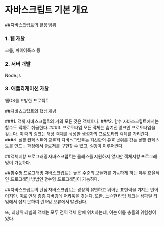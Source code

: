 # 자바스크립트 기본 개요

##자바스크립트의 활용 범위

### 1. 웹 개발
크롬, 파이어폭스 등
### 2. 서버 개발
Node.js
### 3. 애플리케이션 개발
웹OS를 표방한 프로젝트

##자바스크립트의 핵심 개념

###1. 객체
자바스크립트의 거의 모든 것은 객체이다.
###2. 함수
자바스크립트에서는 함수도 객체로 취급한다.
###3. 프로토타입
모든 객체는 숨겨진 링크인 프로토타입을 갖는다. 이 때의 링크는 해당 객체를 생성한 생성자의 프로토타입 객체를 가리킨다.
###4. 실행 컨텍스트와 클로저
자바스크립트는 자신만의 유효 범위를 갖는 실행 컨텍스트를 만드는 과정에서 클로저를 구현할 수 있고, 실행이 이루어진다.

##객체지향 프로그래밍
자바스크립트는 클래스를 지원하지 않지만 객체지향 프로그래밍이 가능하다.

##함수형 프로그래밍
자바스크립트는 높은 수준의 모듈화를 가능하게 하는 매우 효율적인 프로그래밍 방법인 함수형 프로그래밍이 가능하다.

##자바스크립트의 단점
자바스크립트는 굉장히 유연하고 뛰어난 표현력을 가지는 언어이지만, 이로 인해 종종 디버깅에 어려움을 겪는다.
또한, 느슨한 타입 체크는 컴파일 타임에서 잡지 못하여 런타임 오류에서 발견된다.

또, 최상위 레벨의 객체는 모두 전역 객체 안에 위치하는데, 이는 이름 충돌의 위험성이 있다.